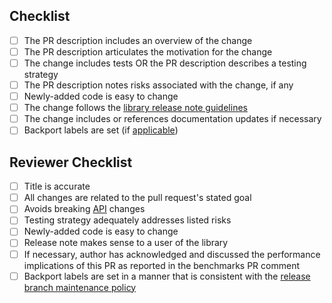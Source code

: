 ## Checklist

- [ ] The PR description includes an overview of the change
- [ ] The PR description articulates the motivation for the change
- [ ] The change includes tests OR the PR description describes a testing strategy
- [ ] The PR description notes risks associated with the change, if any
- [ ] Newly-added code is easy to change
- [ ] The change follows the [library release note guidelines](https://ddtrace.readthedocs.io/en/stable/releasenotes.html)
- [ ] The change includes or references documentation updates if necessary
- [ ] Backport labels are set (if [applicable](https://ddtrace.readthedocs.io/en/latest/contributing.html#backporting))

## Reviewer Checklist

- [ ] Title is accurate
- [ ] All changes are related to the pull request's stated goal
- [ ] Avoids breaking [API](https://ddtrace.readthedocs.io/en/stable/versioning.html#interfaces) changes
- [ ] Testing strategy adequately addresses listed risks
- [ ] Newly-added code is easy to change
- [ ] Release note makes sense to a user of the library
- [ ] If necessary, author has acknowledged and discussed the performance implications of this PR as reported in the benchmarks PR comment
- [ ] Backport labels are set in a manner that is consistent with the [release branch maintenance policy](https://ddtrace.readthedocs.io/en/latest/contributing.html#backporting)
